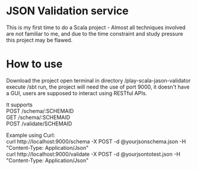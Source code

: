 # JSON Validation service

This is my first time to do a Scala project - Almost all techniques involved are not familiar to me,
and due to the time constraint and study pressure this project may be flawed.

# How to use

Download the project open terminal in directory /play-scala-jason-validator
execute /sbt run, the project will need the use of port 9000, it doesn't have a GUI,
users are supposed to interact using RESTful APIs.

It supports \
POST    /schema/:SCHEMAID \
GET     /schema/:SCHEMAID \
POST    /validate/SCHEMAID

Example using Curl: \
curl http://localhost:9000/schema -X POST -d @yourjsonschema.json -H "Content-Type: Application/Json" \
curl http://localhost:9000/validate -X POST -d @yourjsontotest.json -H "Content-Type: Application/Json"